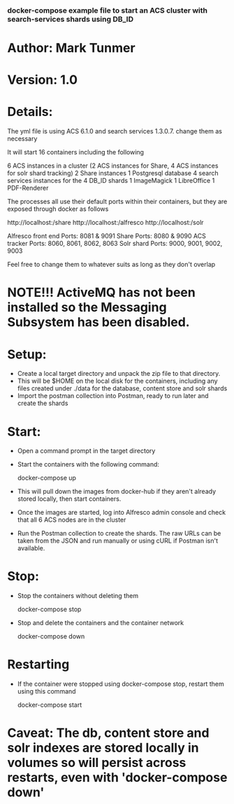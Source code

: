 ### docker-compose example file to start an ACS cluster with search-services shards using DB_ID ###

# Author: Mark Tunmer

# Version: 1.0

# Details: 

The yml file is using ACS 6.1.0 and search services 1.3.0.7. change them as necessary

It will start 16 containers including the following

6 ACS instances in a cluster (2 ACS instances for Share, 4 ACS instances for solr shard tracking)
2 Share instances
1 Postgresql database
4 search services instances for the 4 DB_ID shards
1 ImageMagick
1 LibreOffice
1 PDF-Renderer

The processes all use their default ports within their containers, but they are exposed through docker as follows

http://localhost:<port>/share
http://localhost:<port>/alfresco
http://localhost:<port>/solr

Alfresco front end Ports: 8081 & 9091
Share Ports: 8080 & 9090
ACS tracker Ports: 8060, 8061, 8062, 8063
Solr shard Ports: 9000, 9001, 9002, 9003

Feel free to change them to whatever suits as long as they don't overlap

# NOTE!!! ActiveMQ has not been installed so the Messaging Subsystem has been disabled. #

# Setup:
- Create a local target directory and unpack the zip file to that directory. 
- This will be $HOME on the local disk for the containers, including any files created under ./data for the database, content store and solr shards
- Import the postman collection into Postman, ready to run later and create the shards

# Start:
- Open a command prompt in the target directory
- Start the containers with the following command: 

    docker-compose up

- This will pull down the images from docker-hub if they aren't already stored locally, then start containers.

- Once the images are started, log into Alfresco admin console and check that all 6 ACS nodes are in the cluster

- Run the Postman collection to create the shards. The raw URLs can be taken from the JSON and run manually or using cURL if Postman isn't available.

# Stop:

- Stop the containers without deleting them
    
    docker-compose stop

- Stop and delete the containers and the container network
    
    docker-compose down

# Restarting

- If the container were stopped using docker-compose stop, restart them using this command

    docker-compose start

# Caveat: The db, content store and solr indexes are stored locally in volumes so will persist across restarts, even with 'docker-compose down'